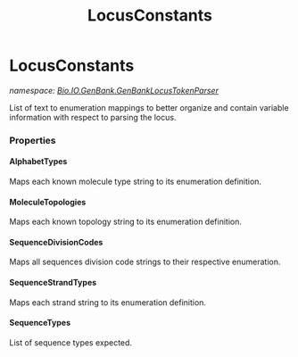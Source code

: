 ﻿---
title: LocusConstants
---

# LocusConstants
_namespace: [Bio.IO.GenBank.GenBankLocusTokenParser](N-Bio.IO.GenBank.GenBankLocusTokenParser.html)_

List of text to enumeration mappings to better organize and contain variable information with respect to parsing
 the locus.



### Properties

#### AlphabetTypes
Maps each known molecule type string to its enumeration definition.
#### MoleculeTopologies
Maps each known topology string to its enumeration definition.
#### SequenceDivisionCodes
Maps all sequences division code strings to their respective enumeration.
#### SequenceStrandTypes
Maps each strand string to its enumeration definition.
#### SequenceTypes
List of sequence types expected.

